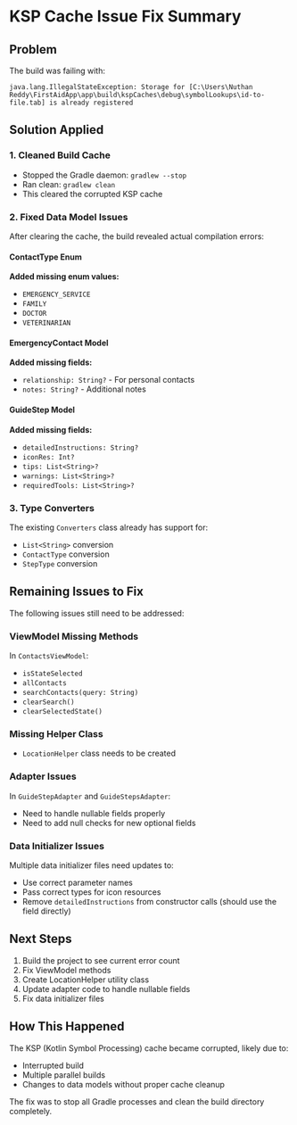 # KSP Cache Issue Fix Summary

## Problem
The build was failing with:
```
java.lang.IllegalStateException: Storage for [C:\Users\Nuthan Reddy\FirstAidApp\app\build\kspCaches\debug\symbolLookups\id-to-file.tab] is already registered
```

## Solution Applied

### 1. Cleaned Build Cache
- Stopped the Gradle daemon: `gradlew --stop`
- Ran clean: `gradlew clean`
- This cleared the corrupted KSP cache

### 2. Fixed Data Model Issues
After clearing the cache, the build revealed actual compilation errors:

#### ContactType Enum
**Added missing enum values:**
- `EMERGENCY_SERVICE`
- `FAMILY`
- `DOCTOR`
- `VETERINARIAN`

#### EmergencyContact Model
**Added missing fields:**
- `relationship: String?` - For personal contacts
- `notes: String?` - Additional notes

#### GuideStep Model
**Added missing fields:**
- `detailedInstructions: String?`
- `iconRes: Int?`
- `tips: List<String>?`
- `warnings: List<String>?`
- `requiredTools: List<String>?`

### 3. Type Converters
The existing `Converters` class already has support for:
- `List<String>` conversion
- `ContactType` conversion
- `StepType` conversion

## Remaining Issues to Fix

The following issues still need to be addressed:

### ViewModel Missing Methods
In `ContactsViewModel`:
- `isStateSelected`
- `allContacts`
- `searchContacts(query: String)`
- `clearSearch()`
- `clearSelectedState()`

### Missing Helper Class
- `LocationHelper` class needs to be created

### Adapter Issues
In `GuideStepAdapter` and `GuideStepsAdapter`:
- Need to handle nullable fields properly
- Need to add null checks for new optional fields

### Data Initializer Issues
Multiple data initializer files need updates to:
- Use correct parameter names
- Pass correct types for icon resources
- Remove `detailedInstructions` from constructor calls (should use the field directly)

## Next Steps

1. Build the project to see current error count
2. Fix ViewModel methods
3. Create LocationHelper utility class
4. Update adapter code to handle nullable fields
5. Fix data initializer files

## How This Happened

The KSP (Kotlin Symbol Processing) cache became corrupted, likely due to:
- Interrupted build
- Multiple parallel builds
- Changes to data models without proper cache cleanup

The fix was to stop all Gradle processes and clean the build directory completely.

